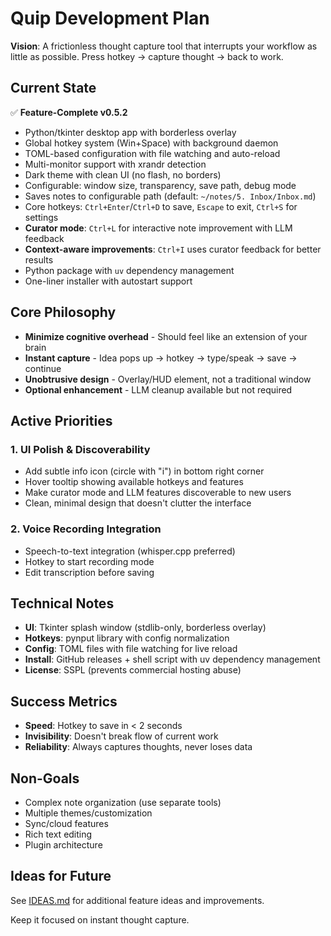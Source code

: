 # Quip Development Plan

**Vision**: A frictionless thought capture tool that interrupts your workflow as little as possible. Press hotkey → capture thought → back to work.

## Current State

✅ **Feature-Complete v0.5.2**
- Python/tkinter desktop app with borderless overlay
- Global hotkey system (Win+Space) with background daemon
- TOML-based configuration with file watching and auto-reload
- Multi-monitor support with xrandr detection
- Dark theme with clean UI (no flash, no borders)
- Configurable: window size, transparency, save path, debug mode
- Saves notes to configurable path (default: `~/notes/5. Inbox/Inbox.md`)
- Core hotkeys: `Ctrl+Enter`/`Ctrl+D` to save, `Escape` to exit, `Ctrl+S` for settings
- **Curator mode**: `Ctrl+L` for interactive note improvement with LLM feedback
- **Context-aware improvements**: `Ctrl+I` uses curator feedback for better results
- Python package with `uv` dependency management
- One-liner installer with autostart support

## Core Philosophy
- **Minimize cognitive overhead** - Should feel like an extension of your brain
- **Instant capture** - Idea pops up → hotkey → type/speak → save → continue
- **Unobtrusive design** - Overlay/HUD element, not a traditional window
- **Optional enhancement** - LLM cleanup available but not required

## Active Priorities

### 1. UI Polish & Discoverability
- Add subtle info icon (circle with "i") in bottom right corner
- Hover tooltip showing available hotkeys and features
- Make curator mode and LLM features discoverable to new users
- Clean, minimal design that doesn't clutter the interface

### 2. Voice Recording Integration
- Speech-to-text integration (whisper.cpp preferred)
- Hotkey to start recording mode
- Edit transcription before saving

## Technical Notes

- **UI**: Tkinter splash window (stdlib-only, borderless overlay)
- **Hotkeys**: pynput library with config normalization
- **Config**: TOML files with file watching for live reload
- **Install**: GitHub releases + shell script with uv dependency management
- **License**: SSPL (prevents commercial hosting abuse)

## Success Metrics
- **Speed**: Hotkey to save in < 2 seconds
- **Invisibility**: Doesn't break flow of current work  
- **Reliability**: Always captures thoughts, never loses data

## Non-Goals
- Complex note organization (use separate tools)
- Multiple themes/customization  
- Sync/cloud features
- Rich text editing
- Plugin architecture

## Ideas for Future

See [IDEAS.md](IDEAS.md) for additional feature ideas and improvements.

Keep it focused on instant thought capture.